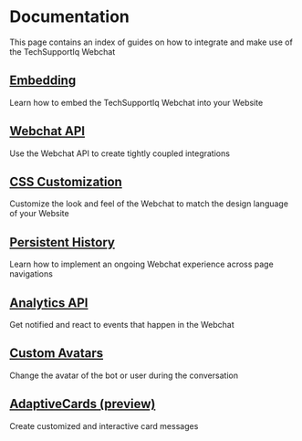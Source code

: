 # Documentation
This page contains an index of guides on how to integrate and make use of the TechSupportIq Webchat

## [Embedding](./embedding.md)
Learn how to embed the TechSupportIq Webchat into your Website

## [Webchat API](./webchat-api.md)
Use the Webchat API to create tightly coupled integrations

## [CSS Customization](./css-customization.md)
Customize the look and feel of the Webchat to match the design language of your Website

## [Persistent History](./persistent-history.md)
Learn how to implement an ongoing Webchat experience across page navigations

## [Analytics API](./analytics-api.md)
Get notified and react to events that happen in the Webchat

## [Custom Avatars](./custom-avatars.md)
Change the avatar of the bot or user during the conversation

## [AdaptiveCards (preview)](./adaptivecards.md)
Create customized and interactive card messages
